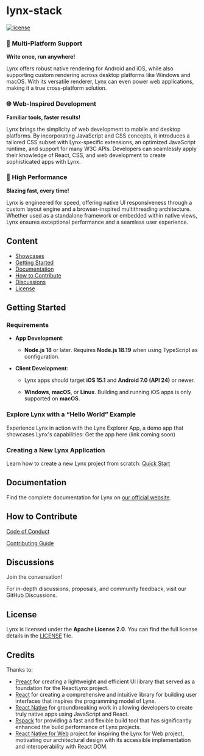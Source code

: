 # lynx-stack

<p>
  <a aria-label="License" href="https://github.com/lynx-family/lynx-stack/blob/main/LICENSE">
    <img src="https://img.shields.io/badge/License-Apache--2.0-blue" alt="license" />
  </a>
</p>

### 🎨 Multi-Platform Support

**Write once, run anywhere!**

Lynx offers robust native rendering for Android and iOS, while also supporting custom rendering across desktop platforms like Windows and macOS. With its versatile renderer, Lynx can even power web applications, making it a true cross-platform solution.

### 🌐 Web-Inspired Development

**Familiar tools, faster results!**

Lynx brings the simplicity of web development to mobile and desktop platforms. By incorporating JavaScript and CSS concepts, it introduces a tailored CSS subset with Lynx-specific extensions, an optimized JavaScript runtime, and support for many W3C APIs. Developers can seamlessly apply their knowledge of React, CSS, and web development to create sophisticated apps with Lynx.

### 🚀 High Performance

**Blazing fast, every time!**

Lynx is engineered for speed, offering native UI responsiveness through a custom layout engine and a browser-inspired multithreading architecture. Whether used as a standalone framework or embedded within native views, Lynx ensures exceptional performance and a seamless user experience.

## Content

- [Showcases](#Showcases)
- [Getting Started](#Getting-Started)
- [Documentation](#Documentation)
- [How to Contribute](#How-to-Contribute)
- [Discussions](#Discussions)
- [License](#License)

## Getting Started

### Requirements

- **App Development**:

  - **Node.js 18** or later. Requires **Node.js 18.19** when using TypeScript as configuration.

- **Client Development**:

  - Lynx apps should target **iOS 15.1** and **Android 7.0 (API 24)** or newer.

  - **Windows**, **macOS**, or **Linux**. Building and running iOS apps is only supported on **macOS**.

### Explore Lynx with a “Hello World” Example

Experience Lynx in action with the Lynx Explorer App, a demo app that showcases Lynx's capabilities:
Get the app here (link coming soon)

### Creating a New Lynx Application

Learn how to create a new Lynx project from scratch:
[Quick Start](https://lynxjs.org/guide/start-with-react/quick-start)

## Documentation

Find the complete documentation for Lynx on [our official website](https://lynxjs.org).

## How to Contribute

[Code of Conduct](./CODE_OF_CONDUCT.md)

[Contributing Guide](./CONTRIBUTING.md)

## Discussions

Join the conversation!

For in-depth discussions, proposals, and community feedback, visit our GitHub Discussions.

## License

Lynx is licensed under the **Apache License 2.0**. You can find the full license details in the [LICENSE](./LICENSE) file.

## Credits

Thanks to:

- [Preact](https://preactjs.com/) for creating a lightweight and efficient UI library that served as a foundation for the ReactLynx project.
- [React](https://react.dev/) for creating a comprehensive and intuitive library for building user interfaces that inspires the programming model of Lynx.
- [React Native](https://reactnative.dev/) for groundbreaking work in allowing developers to create truly native apps using JavaScript and React.
- [Rspack](https://rspack.dev/) for providing a fast and flexible build tool that has significantly enhanced the build performance of Lynx projects.
- [React Native for Web](https://necolas.github.io/react-native-web/) project for inspiring the Lynx for Web project, motivating our architectural design with its accessible implementation and interoperability with React DOM.
